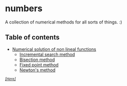# numbers
A collection of numerical methods for all sorts of things. :)

## Table of contents
- [Numerical solution of non lineal functions](#paste-your-document-in-here)
  * [Incremental search method](#and-a-table-of-contents)
  * [Bisection method](#on-the-right)
  * [Fixed point method](#on-the-right)
  * [Newton's method](#on-the-right)


<small><i><a href=''>[Here]</a></i></small>

